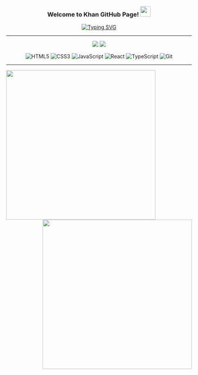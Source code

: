 <div align="center">

<h3 align="center">
  Welcome to Khan GitHub Page!
  <img src="https://media.giphy.com/media/hvRJCLFzcasrR4ia7z/giphy.gif" width="28">
</h3>

<span align="center">
<a href="https://git.io/typing-svg"><img src="https://readme-typing-svg.demolab.com?font=Fira+Code&size=17&duration=3500&pause=2000&color=FFEA00&width=435&lines=Hi%2C+I'm+Khan%F0%9F%91%91+I'm+a+Front-end+developer%F0%9F%92%BB" alt="Typing SVG" /></a>
</span>
 
---
 
<a href="https://github.com/Han-Seung-Chan"><img src="https://hits.seeyoufarm.com/api/count/incr/badge.svg?url=https%3A%2F%2Fgithub.com%2F한승찬%2F&count_bg=%23000000&title_bg=%23000000&icon=github.svg&icon_color=%23FFFFFF&title=GitHub&edge_flat=false"/></a>
<a href="https://velog.io/@pon06188"><img src="https://img.shields.io/badge/Khan.log-3DDC84.svg?logo=Velog&logoColor=white"/></a>
  
  
![HTML5](https://img.shields.io/badge/HTML-E34F26.svg?logo=html5&logoColor=white) 
![CSS3](https://img.shields.io/badge/CSS-1572B6.svg?logo=css3&logoColor=white) 
![JavaScript](https://img.shields.io/badge/JavaScript-F7DF1E.svg?logo=javascript&logoColor=black) 
![React](https://img.shields.io/badge/React-20232a.svg?logo=react&logoColor=%2361DAFB) 
![TypeScript](https://img.shields.io/badge/TypeScript-007ACC.svg?logo=typescript&logoColor=white) 
![Git](https://img.shields.io/badge/Git-F05033.svg?logo=git&logoColor=white) 
<br>
 
---
</div>



<img align="left"  width="405"  src="https://github-readme-stats.vercel.app/api/top-langs/?username=Han-Seung-Chan&theme=dracula&exclude_repo=Computer-Science-Engineering&layout=compact&langs_count=10"/>
<img align="right"  width="405"  src="https://github-readme-stats.vercel.app/api?username=Han-Seung-Chan&show_icons=true&theme=great-gatsby"/>

 

